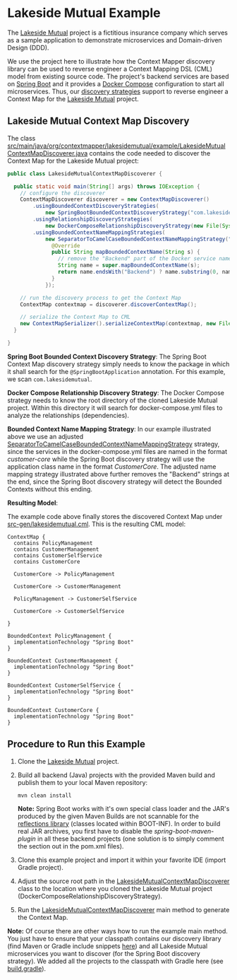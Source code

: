 # Lakeside Mutual Example
The [Lakeside Mutual](https://github.com/Microservice-API-Patterns/LakesideMutual/) project is a fictitious insurance company which serves as a sample application to demonstrate microservices and Domain-driven Design (DDD). 

We use the project here to illustrate how the Context Mapper discovery library can be used to reverse engineer a Context Mapping DSL (CML) model from existing source code. The project's backend services are based on [Spring Boot](https://spring.io/projects/spring-boot) and it provides a [Docker Compose](https://docs.docker.com/compose/) configuration to start all microservices. Thus, our [discovery strategies](https://github.com/ContextMapper/context-map-discovery#existing-strategies) support to reverse engineer a Context Map for the [Lakeside Mutual](https://github.com/Microservice-API-Patterns/LakesideMutual/) project.

## Lakeside Mutual Context Map Discovery
The class [src/main/java/org/contextmapper/lakesidemutual/example/LakesideMutualContextMapDiscoverer.java](./src/main/java/org/contextmapper/lakesidemutual/example/LakesideMutualContextMapDiscoverer.java) contains the code needed to discover the Context Map for the Lakeside Mutual project:

```java
public class LakesideMutualContextMapDiscoverer {

  public static void main(String[] args) throws IOException {
    // configure the discoverer
    ContextMapDiscoverer discoverer = new ContextMapDiscoverer()
        .usingBoundedContextDiscoveryStrategies(
            new SpringBootBoundedContextDiscoveryStrategy("com.lakesidemutual"))
        .usingRelationshipDiscoveryStrategies(
            new DockerComposeRelationshipDiscoveryStrategy(new File(System.getProperty("user.home") + "/source/LakesideMutual/")))
        .usingBoundedContextNameMappingStrategies(
            new SeparatorToCamelCaseBoundedContextNameMappingStrategy("-") {
              @Override
              public String mapBoundedContextName(String s) {
                // remove the "Backend" part of the Docker service names to map correctly...
                String name = super.mapBoundedContextName(s);
                return name.endsWith("Backend") ? name.substring(0, name.length() - 7) : name;
              }
            });

    // run the discovery process to get the Context Map
    ContextMap contextmap = discoverer.discoverContextMap();

    // serialize the Context Map to CML
    new ContextMapSerializer().serializeContextMap(contextmap, new File("./src-gen/lakesidemutual.cml"));
  }

}

```

**Spring Boot Bounded Context Discovery Strategy**:
The Spring Boot Context Map discovery strategy simply needs to know the package in which it shall search for the `@SpringBootApplication` annotation. For this example, we scan `com.lakesidemutual`.

**Docker Compose Relationship Discovery Strategy**:
The Docker Compose strategy needs to know the root directory of the cloned Lakeside Mutual project. Within this directory it will search for docker-compose.yml files to analyze the relationships (dependencies).

**Bounded Context Name Mapping Strategy**:
In our example illustrated above we use an adjusted [SeparatorToCamelCaseBoundedContextNameMappingStrategy](https://github.com/ContextMapper/context-map-discovery#bounded-context-name-mapping-strategies) strategy, since the services in the docker-compose.yml files are named in the format _customer-core_ while the Spring Boot discovery strategy will use the application class name in the format _CustomerCore_. The adjusted name mapping strategy illustrated above further removes the "Backend" strings at the end, since the Spring Boot discovery strategy will detect the Bounded Contexts without this ending.

**Resulting Model**:

The example code above finally stores the discovered Context Map under [src-gen/lakesidemutual.cml](./src-gen/lakesidemutual.cml). This is the resulting CML model:

```
ContextMap {
  contains PolicyManagement
  contains CustomerManagement
  contains CustomerSelfService
  contains CustomerCore

  CustomerCore -> PolicyManagement

  CustomerCore -> CustomerManagement

  PolicyManagement -> CustomerSelfService

  CustomerCore -> CustomerSelfService

}

BoundedContext PolicyManagement {
  implementationTechnology "Spring Boot"
}

BoundedContext CustomerManagement {
  implementationTechnology "Spring Boot"
}

BoundedContext CustomerSelfService {
  implementationTechnology "Spring Boot"
}

BoundedContext CustomerCore {
  implementationTechnology "Spring Boot"
}
```

## Procedure to Run this Example
1. Clone the [Lakeside Mutual](https://github.com/Microservice-API-Patterns/LakesideMutual) project.
2. Build all backend (Java) projects with the provided Maven build and publish them to your local Maven repository: 

   `mvn clean install`

   **Note:** Spring Boot works with it's own special class loader and the JAR's produced by the given Maven Builds are not scannable for the [reflections library](https://github.com/ronmamo/reflections) (classes located within BOOT-INF). In order to build real JAR archives, you first have to disable the _spring-boot-maven-plugin_ in all these backend projects (one solution is to simply comment the section out in the pom.xml files).
   
3. Clone this example project and import it within your favorite IDE (import Gradle project).
4. Adjust the source root path in the [LakesideMutualContextMapDiscoverer](./src/main/java/org/contextmapper/lakesidemutual/example/LakesideMutualContextMapDiscoverer.java) class to the location where you cloned the Lakeside Mutual project (DockerComposeRelationshipDiscoveryStrategy).
5. Run the [LakesideMutualContextMapDiscoverer](./src/main/java/org/contextmapper/lakesidemutual/example/LakesideMutualContextMapDiscoverer.java) main method to generate the Context Map.

**Note:** Of course there are other ways how to run the example main method. You just have to ensure that your classpath contains our discovery library (find Maven or Gradle include snippets [here](https://github.com/ContextMapper/context-map-discovery#example)) and all Lakeside Mutual microservices you want to discover (for the Spring Boot discovery strategy). We added all the projects to the classpath with Gradle here (see [build.gradle](./build.gradle)).

